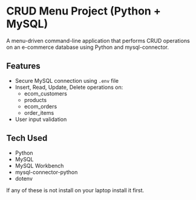 # CRUD Menu Project (Python + MySQL)

A menu-driven command-line application that performs CRUD operations on an e-commerce database using Python and mysql-connector.

## Features
- Secure MySQL connection using `.env` file
- Insert, Read, Update, Delete operations on:
  - ecom_customers
  - products
  - ecom_orders
  - order_items
- User input validation

## Tech Used
- Python
- MySQL
- MySQL Workbench
- mysql-connector-python
- dotenv


If any of these is not install on your laptop install it first.

